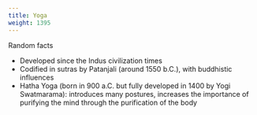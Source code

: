```yaml
---
title: Yoga
weight: 1395
---
```


Random facts

* Developed since the Indus civilization times
* Codified in  sutras by Patanjali (around 1550 b.C.), with buddhistic influences
* Hatha Yoga (born in 900 a.C. but fully developed in 1400 by Yogi Swatmarama): introduces many postures, increases the importance of purifying the mind through the purification of the body
